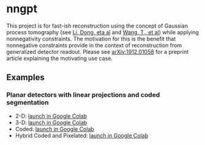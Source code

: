 # nngpt
This project is for fast-ish reconstruction using the concept of Gaussian
process tomography (see [Li, Dong, eta al](https://doi.org/10.1063/1.4817591)
and [Wang, T., et al](https://doi.org/10.1063/1.5023162)) while applying
nonnegativity constraints.  The motivation for this is the benefit that
nonnegative constraints provide in the context of reconstruction from
generalized detector readout.  Please see
[arXiv:1912.01058](https://arxiv.org/abs/1912.01058) for a preprint article
explaining the motivating use case.

## Examples
### Planar detectors with linear projections and coded segmentation
* 2-D: [launch in Google Colab](https://colab.research.google.com/github/decibelcooper/nngpt/blob/master/notebooks/2-D.ipynb)
* 3-D: [launch in Google Colab](https://colab.research.google.com/github/decibelcooper/nngpt/blob/master/notebooks/3-D.ipynb)
* Coded: [launch in Google Colab](https://colab.research.google.com/github/decibelcooper/nngpt/blob/master/notebooks/Coded.ipynb)
* Hybrid Coded and Pixelated: [launch in Google Colab](https://colab.research.google.com/github/decibelcooper/nngpt/blob/master/notebooks/Hybrid%20Coded%20and%20Pixelated.ipynb)
